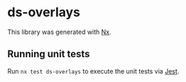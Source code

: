 # ds-overlays

This library was generated with [Nx](https://nx.dev).

## Running unit tests

Run `nx test ds-overlays` to execute the unit tests via [Jest](https://jestjs.io).
